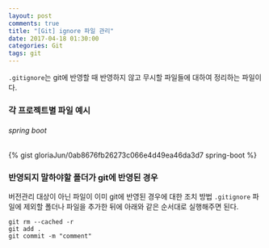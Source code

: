 ```yaml
---
layout: post
comments: true
title: "[Git] ignore 파일 관리"
date: 2017-04-18 01:30:00
categories: Git
tags: git
---
```


`.gitignore`는 git에 반영할 때 반영하지 않고 무시할 파일들에 대하여 정리하는 파일이다.

### 각 프로젝트별 파일 예시
###### spring boot
{% gist gloriaJun/0ab8676fb26273c066e4d49ea46da3d7 spring-boot %}

### 반영되지 말하야할 폴더가 git에 반영된 경우
버전관리 대상이 아닌 파일이 이미 git에 반영된 경우에 대한 조치 방법
`.gitignore` 파일에 제외할 폴더나 파일을 추가한 뒤에 아래와 같은 순서대로 실행해주면 된다.
```
git rm --cached -r
git add .
git commit -m "comment"
```




